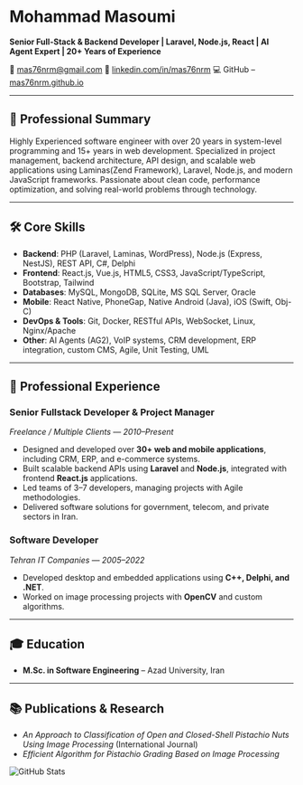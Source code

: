 # Mohammad Masoumi

**Senior Full-Stack & Backend Developer | Laravel, Node.js, React | AI Agent Expert | 20+ Years of Experience**

<!-- 📍 Iran (Remote)   -->

📧 [mas76nrm@gmail.com](mailto:mas76nrm@gmail.com)
🔗 [linkedin.com/in/mas76nrm](https://linkedin.com/in/mas76nrm)
💻 GitHub – [mas76nrm.github.io](http://mas76nrm.github.io)

---

## 🚀 Professional Summary

Highly Experienced software engineer with over 20 years in system-level programming and 15+ years in web development. Specialized in project management, backend architecture, API design, and scalable web applications using Laminas(Zend Framework), Laravel, Node.js, and modern JavaScript frameworks. Passionate about clean code, performance optimization, and solving real-world problems through technology.

---

## 🛠️ Core Skills

- **Backend**: PHP (Laravel, Laminas, WordPress), Node.js (Express, NestJS), REST API, C#, Delphi
- **Frontend**: React.js, Vue.js, HTML5, CSS3, JavaScript/TypeScript, Bootstrap, Tailwind
- **Databases**: MySQL, MongoDB, SQLite, MS SQL Server, Oracle
- **Mobile**: React Native, PhoneGap, Native Android (Java), iOS (Swift, Obj-C)
- **DevOps & Tools**: Git, Docker, RESTful APIs, WebSocket, Linux, Nginx/Apache
- **Other**: AI Agents (AG2), VoIP systems, CRM development, ERP integration, custom CMS, Agile, Unit Testing, UML

---

## 💼 Professional Experience

### Senior Fullstack Developer & Project Manager

*Freelance / Multiple Clients — 2010–Present*

- Designed and developed over **30+ web and mobile applications**, including CRM, ERP, and e-commerce systems.
- Built scalable backend APIs using **Laravel** and **Node.js**, integrated with frontend **React.js** applications.
- Led teams of 3–7 developers, managing projects with Agile methodologies.
- Delivered software solutions for government, telecom, and private sectors in Iran.

### Software Developer

*Tehran IT Companies — 2005–2022*

- Developed desktop and embedded applications using **C++, Delphi, and .NET**.
- Worked on image processing projects with **OpenCV** and custom algorithms.

---

## 🎓 Education

- **M.Sc. in Software Engineering** – Azad University, Iran

---

## 📚 Publications & Research

- *An Approach to Classification of Open and Closed-Shell Pistachio Nuts Using Image Processing* (International Journal)
- *Efficient Algorithm for Pistachio Grading Based on Image Processing*

![GitHub Stats](https://github-readme-stats.vercel.app/api?username=mas76nrm&show_icons=true&theme=radical)
